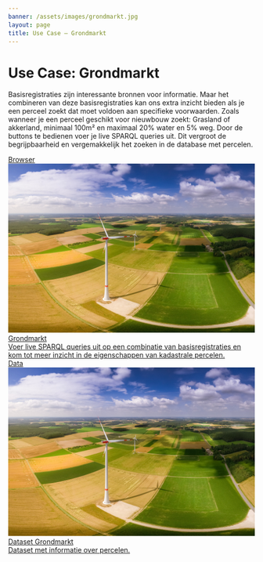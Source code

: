 ```yaml
---
banner: /assets/images/grondmarkt.jpg
layout: page
title: Use Case ― Grondmarkt
---
```

# Use Case: Grondmarkt

Basisregistraties zijn interessante bronnen voor informatie.  Maar het combineren van deze basisregistraties kan ons extra
inzicht bieden als je een perceel zoekt dat moet voldoen aan specifieke voorwaarden.  Zoals wanneer je een perceel geschikt
voor nieuwbouw zoekt: Grasland of akkerland, minimaal 100m² en maximaal 20% water en 5% weg.  Door de buttons
te bedienen voer je live SPARQL queries uit.  Dit vergroot de begrijpbaarheid en vergemakkelijk het zoeken in de database met
percelen.

<div class="cards-wrapper">
  <a href="/browsers/grondmarkt/">
    <div class="card">
      <div class="card-type">Browser</div>
      <img class="card-image" src="/assets/images/grondmarkt.jpg">
      <div class="card-title">Grondmarkt</div>
      <div class="card-description">Voer live SPARQL queries uit op een combinatie van basisregistraties en kom tot meer inzicht in de eigenschappen van kadastrale percelen.</div>
    </div>
  </a>
  <a href="https://kadaster.triply.cc/kadaster/grondmarkt">
    <div class="card">
      <div class="card-type">Data</div>
      <img class="card-image" src="/assets/images/grondmarkt.jpg">
      <div class="card-title">Dataset Grondmarkt</div>
      <div class="card-description">Dataset met informatie over percelen.</div>
    </div>
  </a>
</div>
